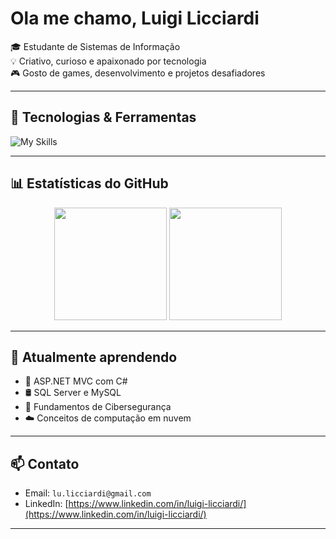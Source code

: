 # Ola me chamo, Luigi Licciardi

🎓 Estudante de Sistemas de Informação  
💡 Criativo, curioso e apaixonado por tecnologia  
🎮 Gosto de games, desenvolvimento e projetos desafiadores

---

## 🚀 Tecnologias & Ferramentas

![My Skills](https://skillicons.dev/icons?i=cs,dotnet,js,html,css,bootstrap,git,github,mysql,azure,vscode,visualstudio)




---

## 📊 Estatísticas do GitHub

<div align="center">
  <img height="180em" src="https://github-readme-stats.vercel.app/api?username=Licciardi&show_icons=true&theme=github_dark&hide_border=true" />
  <img height="180em" src="https://github-readme-stats.vercel.app/api/top-langs/?username=Licciardi&layout=compact&langs_count=10&theme=github_dark&hide_border=true&hide=jupyter%20notebook"/>
</div>

---

## 🧠 Atualmente aprendendo

- 🧩 ASP.NET MVC com C#
- 🛢️ SQL Server e MySQL
- 🔐 Fundamentos de Cibersegurança
- ☁️ Conceitos de computação em nuvem

---

## 📫 Contato

- Email: `lu.licciardi@gmail.com`
- LinkedIn: [https://www.linkedin.com/in/luigi-licciardi/](https://www.linkedin.com/in/luigi-licciardi/)

---

